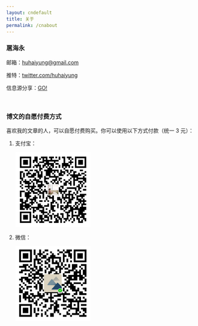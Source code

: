 ```yaml
---
layout: cndefault
title: 关于
permalink: /cnabout
---
```


### 扈海永

邮箱：[huhaiyung@gmail.com](mailto:huhaiyung@gmail.com) 

推特：[twitter.com/huhaiyung](https://twitter.com/huhaiyung)

<p>信息源分享：<a href="/info">GO!</a></p>

<br>

### 博文的自愿付费方式

喜欢我的文章的人，可以自愿付费购买。你可以使用以下方式付款（统一 3 元）：

<div id="pay-wrapper">
    <ol>
        <li>
            <p>支付宝：</p>
            <p>
                <img src="/images/alipay.png" width="200">
            </p>
        </li>
        <li>
            <p>微信：</p>
            <p>
                <img src="/images/wechat.png" width="200">
            </p>
    </li>
    </ol>
</div>
